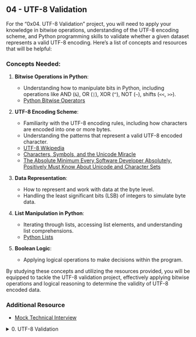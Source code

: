 ## 04 - UTF-8 Validation

For the “0x04. UTF-8 Validation” project, you will need to apply your knowledge in bitwise operations, understanding of the UTF-8 encoding scheme, and Python programming skills to validate whether a given dataset represents a valid UTF-8 encoding. Here’s a list of concepts and resources that will be helpful:

### Concepts Needed:

1. **Bitwise Operations in Python**:

   - Understanding how to manipulate bits in Python, including operations like AND (`&`), OR (`|`), XOR (`^`), NOT (`~`), shifts (`<<`, `>>`).
   - [Python Bitwise Operators](https://wiki.python.org/moin/BitwiseOperators "Python Bitwise Operators")

2. **UTF-8 Encoding Scheme**:

   - Familiarity with the UTF-8 encoding rules, including how characters are encoded into one or more bytes.
   - Understanding the patterns that represent a valid UTF-8 encoded character.
   - [UTF-8 Wikipedia](https://en.wikipedia.org/wiki/UTF-8 "UTF-8 Wikipedia")
   - [Characters, Symbols, and the Unicode Miracle](https://www.youtube.com/watch?v=MijmeoH9LT4 "Characters, Symbols, and the Unicode Miracle")
   - [The Absolute Minimum Every Software Developer Absolutely, Positively Must Know About Unicode and Character Sets](https://www.joelonsoftware.com/2003/10/08/the-absolute-minimum-every-software-developer-absolutely-positively-must-know-about-unicode-and-character-sets-no-excuses/ "The Absolute Minimum Every Software Developer Absolutely, Positively Must Know About Unicode and Character Sets")

3. **Data Representation**:

   - How to represent and work with data at the byte level.
   - Handling the least significant bits (LSB) of integers to simulate byte data.

4. **List Manipulation in Python**:

   - Iterating through lists, accessing list elements, and understanding list comprehensions.
   - [Python Lists](https://docs.python.org/3/tutorial/datastructures.html#more-on-lists "Python Lists")

5. **Boolean Logic**:

   - Applying logical operations to make decisions within the program.

By studying these concepts and utilizing the resources provided, you will be equipped to tackle the UTF-8 validation project, effectively applying bitwise operations and logical reasoning to determine the validity of UTF-8 encoded data.

### Additional Resource

- [Mock Technical Interview](https://www.youtube.com/watch?feature=shared&v=QvqvMxg24gY "Mock Technical Interview")

<details>
<summary>0. UTF-8 Validation</summary>

Write a method that determines if a given data set represents a valid UTF-8 encoding.

- Prototype: `def validUTF8(data)`
- Return: `True` if data is a valid UTF-8 encoding, else return `False`
- A character in UTF-8 can be 1 to 4 bytes long
- The data set can contain multiple characters
- The data will be represented by a list of integers
- Each integer represents 1 byte of data, therefore you only need to handle the 8 least significant bits of each integer

```sh
carrie@ubuntu:~/0x04-utf8_validation$ ./0-main.py
True
True
False
carrie@ubuntu:~/0x04-utf8_validation$
```

**File:**

- `0-validate_utf8.py`
</details>
